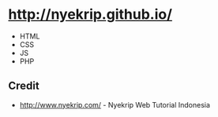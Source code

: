 # http://nyekrip.github.io/
* HTML 
* CSS
* JS
* PHP

## Credit
* http://www.nyekrip.com/ - Nyekrip Web Tutorial Indonesia
